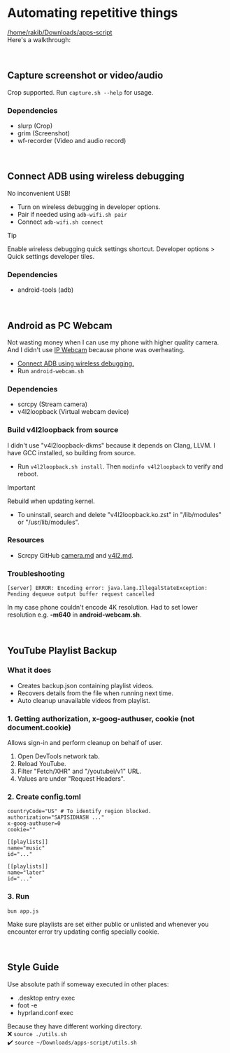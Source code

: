 # Automating repetitive things<br>

[/home/rakib/Downloads/apps-script](/home/rakib/Downloads/apps-script)<br>
Here's a walkthrough:

<br>

## Capture screenshot or video/audio

Crop supported. Run `capture.sh --help` for usage.

### Dependencies

- slurp (Crop)
- grim (Screenshot)
- wf-recorder (Video and audio record)

<br>

## Connect ADB using wireless debugging

No inconvenient USB!

- Turn on wireless debugging in developer options.
- Pair if needed using `adb-wifi.sh pair`
- Connect `adb-wifi.sh connect`

<!-- prettier-ignore -->
> [!TIP]
> Enable wireless debugging quick settings shortcut. Developer options > Quick settings developer tiles.

### Dependencies

- android-tools (adb)

<br>

## Android as PC Webcam

Not wasting money when I can use my phone with higher quality camera. And I didn't use [IP Webcam](https://play.google.com/store/apps/details?id=com.pas.webcam) because phone was overheating.

- [Connect ADB using wireless debugging.](#connect-adb-using-wireless-debugging)
- Run `android-webcam.sh`

### Dependencies

- scrcpy (Stream camera)
- v4l2loopback (Virtual webcam device)

### Build v4l2loopback from source

I didn't use "v4l2loopback-dkms" because it depends on Clang, LLVM. I have GCC installed, so building from source.

- Run `v4l2loopback.sh install`. Then `modinfo v4l2loopback` to verify and reboot.

> [!IMPORTANT]
> Rebuild when updating kernel.

- To uninstall, search and delete "v4l2loopback.ko.zst" in "/lib/modules" or "/usr/lib/modules".

### Resources

- Scrcpy GitHub [camera.md](https://github.com/Genymobile/scrcpy/blob/master/doc/camera.md) and [v4l2.md](https://github.com/Genymobile/scrcpy/blob/master/doc/v4l2.md).

### Troubleshooting

```
[server] ERROR: Encoding error: java.lang.IllegalStateException: Pending dequeue output buffer request cancelled
```

In my case phone couldn't encode 4K resolution. Had to set lower resolution e.g. **-m640** in **android-webcam.sh**.

<br>

## YouTube Playlist Backup

### What it does

- Creates backup.json containing playlist videos.
- Recovers details from the file when running next time.
- Auto cleanup unavailable videos from playlist.

### 1. Getting authorization, x-goog-authuser, cookie (not document.cookie)

Allows sign-in and perform cleanup on behalf of user.

1. Open DevTools network tab.
2. Reload YouTube.
3. Filter "Fetch/XHR" and "/youtubei/v1" URL.
4. Values are under "Request Headers".

### 2. Create config.toml

```
countryCode="US" # To identify region blocked.
authorization="SAPISIDHASH ..."
x-goog-authuser=0
cookie=""

[[playlists]]
name="music"
id="..."

[[playlists]]
name="later"
id="..."
```

### 3. Run

```
bun app.js
```

Make sure playlists are set either public or unlisted and whenever you encounter error try updating config specially cookie.

<br>

## Style Guide

Use absolute path if someway executed in other places:

- .desktop entry exec
- foot -e
- hyprland.conf exec

Because they have different working directory.<br>
❌ `source ./utils.sh`<br>
✔️ `source ~/Downloads/apps-script/utils.sh`

